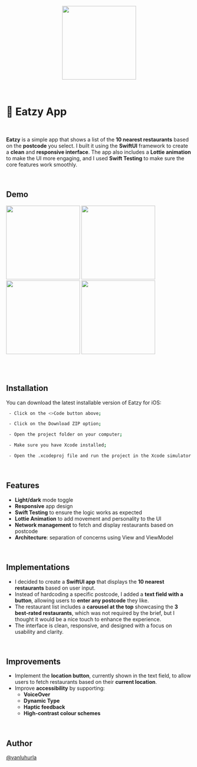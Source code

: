 <p align="center">
    <img src="https://github.com/user-attachments/assets/d1572055-db02-41da-8ed7-8f3735386c85" width="200">
</p>
<br>

# 🍔 Eatzy App

<br>

**Eatzy** is a simple app that shows a list of the **10 nearest restaurants** based on the **postcode** you select. I built it using the **SwiftUI** framework to create a **clean** and **responsive interface**. The app also includes a **Lottie animation** to make the UI more engaging, and I used **Swift Testing** to make sure the core features work smoothly.


<br>

## Demo
<img src="https://github.com/user-attachments/assets/1c442308-218e-4ec0-a47d-889304338c39" width="200">
<img src="https://github.com/user-attachments/assets/6c14ec90-ea2c-49d3-afda-863948643e00" width="200">
<img src="https://github.com/user-attachments/assets/a7e3be4b-6468-471d-881f-ce3c9cc5f838" width="200">
<img src="https://github.com/user-attachments/assets/5238b5cd-8fba-4fd3-9ba1-45b28a9c9830" width="200">

<br><br>


## Installation

You can download the latest installable version of Eatzy for iOS:

```bash
 - Click on the <>Code button above; 

 - Click on the Download ZIP option;

 - Open the project folder on your computer;

 - Make sure you have Xcode installed; 

 - Open the .xcodeproj file and run the project in the Xcode simulator.
```
<br>

## Features  

- **Light/dark** mode toggle  
- **Responsive** app design  
- **Swift Testing** to ensure the logic works as expected  
- **Lottie Animation** to add movement and personality to the UI  
- **Network management** to fetch and display restaurants based on postcode  
- **Architecture**: separation of concerns using View and ViewModel  

<br>

## Implementations   

- I decided to create a **SwiftUI app** that displays the **10 nearest restaurants** based on user input.  
- Instead of hardcoding a specific postcode, I added a **text field with a button**, allowing users to **enter any postcode** they like.  
- The restaurant list includes a **carousel at the top** showcasing the **3 best-rated restaurants**, which was not required by the brief, but I thought it would be a nice touch to enhance the experience.  
- The interface is clean, responsive, and designed with a focus on usability and clarity.

<br>

## Improvements   

- Implement the **location button**, currently shown in the text field, to allow users to fetch restaurants based on their **current location**.  
- Improve **accessibility** by supporting:
  - **VoiceOver**  
  - **Dynamic Type**  
  - **Haptic feedback**  
  - **High-contrast colour schemes**

<br>

## Author

[@vanluhurla](https://www.github.com/vanluhurla)

